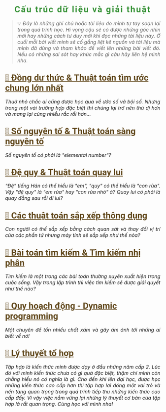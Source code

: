
<div id="header">

# Cấu trúc dữ liệu và giải thuật

> 💡 *Đây là những ghi chú hoặc tài liệu do mình tự tay soạn lại trong quá trình học. Hi vọng cậu sẽ có được những góc nhìn mới hay những cách tư duy mới khi đọc những tài liệu này. Ở cuối mỗi bài viết mình sẽ cố gắng liệt kê nguồn và tài liệu mà mình đã dùng và tham khảo để viết lên những bài viết đó. Nếu có những sai sót hay khúc mắc gì cậu hãy liên hệ mình nha.*

</div>

<!-- ==== -->

<div id="container">

## [🌱 Đồng dư thức & Thuật toán tìm ước chung lớn nhất](./modulo-gcd/)

*Thuở nhỏ chắc ai cũng được học qua về ước số và bội số. Nhưng trong một vài trường hợp đặc biệt thì chúng lại trở nên thú dị hơn và mang lại cũng nhiều rắc rối hơn...*

</div>

<!-- ==== -->

<div id="container">

## [🌱 Số nguyên tố & Thuật toán sàng nguyên tố](./prime-number)

*Số nguyên tố có phải là "elemental number"?*

</div>

<!-- ==== -->

<div id="container">

## [🌱 Đệ quy & Thuật toán quay lui](./recursion)

*"Đệ" tiếng Hán có thể hiểu là "em", "quy" có thể hiểu là "con rùa". Vậy "đệ quy" là "em rùa" hay "con rùa nhỏ" à? Quay lui có phải là quay đằng sau rồi đi lui?*

</div>

<!-- ==== -->

<div id="container">

## [🌱 Các thuật toán sắp xếp thông dụng](./sorting)

*Con người có thể sắp xếp bằng cách quan sát và thay đổi vị trí của các phần tử nhưng máy tính sẽ sắp xếp như thế nòa?*

</div>

<!-- ==== -->

<div id="container">

## [🌱 Bài toán tìm kiếm & Tìm kiếm nhị phân](./searching)

*Tìm kiếm là một trong các bài toán thường xuyên xuất hiện trong cuộc sống. Vậy trong lập trình thì việc tìm kiếm sẽ được giải quyết như thế nào?*

</div>

<!-- ==== -->

<div id="container">

## [🌱 Quy hoạch động - Dynamic programming](./dynamic-programming)

*Một chuyên đề tốn nhiều chất xám và gây ám ảnh tới những ai biết về nó!*

</div>

<!-- ==== -->

<div id="container">

## [🌱 Lý thuyết tổ hợp](./set-theory)

*Tập hợp là kiến thức mình được dạy ở đầu những năm cấp 2. Lúc đó với mình kiến thức chưa có gì quá đặc biệt, thậm chí mình còn chẳng hiểu nó có nghĩa là gì. Cho đến khi lên đại học, được học những kiến thức cao cấp hơn thì tập hợp lại đóng một vai trò và nền tảng quan trọng trong quá trình tiếp thu những kiến thức cao cấp đấy. Vì vậy việc nắm vững lại những lý thuyết cơ bản của tập hợp là rất quan trọng. Cùng học với mình nha!*

</div>

<!-- ==== -->



<!-- Page styling -->

<style>
@import url('https://fonts.googleapis.com/css2?family=Roboto:ital,wght@0,400;0,500;0,700;0,900;1,400;1,500;1,700;1,900&display=swap');

#header h1 {
    color: #379237 !important;
    font-family: 'Roboto', sans-serif;
    text-align: center;
    letter-spacing: 0.10em;
}

#container a:hover {
    text-decoration: none;
    color: #54B435;
}

#container a {
    color: #61481C;
    font-size: 1.35em;
}

#container h2 {
    font-family: 'Roboto', sans-serif;
}

p {
    text-align: justify;
    font-size: 1.15em;
}

</style>

